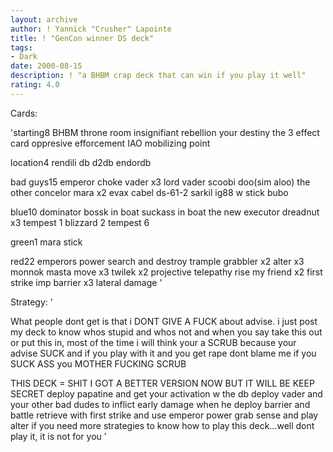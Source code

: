 ```yaml
---
layout: archive
author: ! Yannick "Crusher" Lapointe
title: ! "GenCon winner DS deck"
tags:
- Dark
date: 2000-08-15
description: ! "a BHBM crap deck that can win if you play it well"
rating: 4.0
---
```

Cards: 

'starting8
BHBM
throne room
insignifiant rebellion
your destiny
the 3 effect card
oppresive efforcement
IAO
mobilizing point

location4
rendili
db
d2db
endordb

bad guys15
emperor
choke vader x3
lord vader
scoobi doo(sim aloo)
the other concelor
mara x2
evax
cabel
ds-61-2
sarkil
ig88 w stick
bubo

blue10
dominator
bossk in boat
suckass in boat
the new executor
dreadnut x3
tempest 1
blizzard 2
tempest 6

green1
mara stick

red22
emperors power
search and destroy
trample
grabbler x2
alter x3
monnok
masta move x3
twilek x2
projective telepathy
rise my friend x2
first strike
imp barrier x3
lateral damage
'

Strategy: '

What people dont get is that i DONT GIVE A FUCK about advise. i  just post
my deck to know whos stupid and whos not and when you say take this out
or put this in, most of the time i will think your a SCRUB because your advise
SUCK and if you play with it and you get rape dont blame me if you
 SUCK ASS you MOTHER FUCKING SCRUB

THIS DECK = SHIT I GOT A BETTER VERSION NOW BUT IT WILL BE KEEP SECRET
deploy papatine and get your activation w the db
deploy vader and your other bad dudes to inflict early damage when he deploy barrier and battle retrieve with first strike and use emperor power
grab sense and play alter
if you need more strategies to know how to play this deck...well dont play it, it is not for you '
